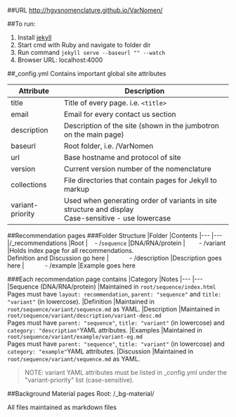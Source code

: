 ##URL
http://hgvsnomenclature.github.io/VarNomen/

##To run:

1. Install [jekyll](http://jekyllrb.com/docs/installation/)
2. Start cmd with Ruby and navigate to folder dir
3. Run command `jekyll serve --baseurl "" --watch`
4. Browser URL: localhost:4000

##_config.yml
Contains important global site attributes

|Attribute          |Description
|---                |---
|title              |Title of every page. i.e. `<title>`
|email              |Email for every contact us section
|description        |Description of the site (shown in the jumbotron on the main page)
|baseurl            |Root folder, i.e. /VarNomen
|url                |Base hostname and protocol of site
|version            |Current version number of the nomenclature
|collections        |File directories that contain pages for Jekyll to markup
|variant-priority   |Used when generating order of variants in site structure and display <br> Case-sensitive - use lowercase


##Recommendation pages
###Folder Structure
|Folder                                                                                 |Contents
|---                                                                                    |---
|/_recommendations                                                                      |Root
|&nbsp;&nbsp;&nbsp;&nbsp;- /`sequence`                                                  |DNA/RNA/protein
|&nbsp;&nbsp;&nbsp;&nbsp;&nbsp;&nbsp;&nbsp;&nbsp;- /variant                             |Holds index page for all recommendations. <br> Definition and Discussion go here
|&nbsp;&nbsp;&nbsp;&nbsp;&nbsp;&nbsp;&nbsp;&nbsp;&nbsp;&nbsp;&nbsp;&nbsp;- /description |Description goes here
|&nbsp;&nbsp;&nbsp;&nbsp;&nbsp;&nbsp;&nbsp;&nbsp;&nbsp;&nbsp;&nbsp;&nbsp;- /example     |Example goes here

###Each recommendation page contains
|Category                   |Notes
|---                        |---
|Sequence (DNA/RNA/protein) |Maintained in `root/sequence/index.html` <br> Pages must have `layout: recommendation`, `parent: "sequence"` and `title: "variant"` (in lowercose).
|Definition                 |Maintained in `root/sequence/variant/sequence.md` as YAML.
|Description                |Maintained in `root/sequence/variant/description/variant-desc.md` <br> Pages must have `parent: "sequence"`, `title: "variant"` (in lowercose) and `category: "description"`YAML attributes.
|Examples                   |Maintained in `root/sequence/variant/example/variant-eg.md` <br> Pages must have `parent: "sequence"`, `title: "variant"` (in lowercose) and `category: "example"`YAML attributes.
|Discussion                 |Maintained in `root/sequence/variant/sequence.md` as YAML.

>NOTE: variant YAML attributes must be listed in _config.yml under the "variant-priority" list (case-sensitive).

##Background Material pages
Root: /_bg-material/

All files maintained as markdown files